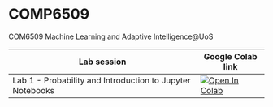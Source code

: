 # COMP6509
 COM6509 Machine Learning and Adaptive Intelligence@UoS

|  Lab session |  Google Colab link |
|----------------|---------------|
|Lab 1 - Probability and Introduction to Jupyter Notebooks |  [![Open In Colab](https://colab.research.google.com/assets/colab-badge.svg)](https://colab.research.google.com/github/wwyqianqian/COMP6509/blob/main/Labs/Lab%201%20-%20Probability%20and%20Introduction%20to%20Jupyter%20Notebooks.ipynb)|